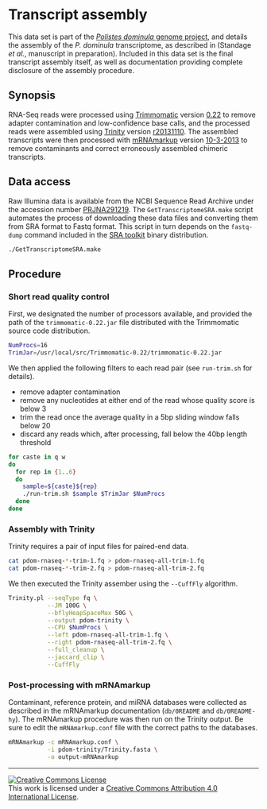 # Transcript assembly

This data set is part of the [*Polistes dominula* genome project][pdomproj], and details the assembly of the *P. dominula* transcriptome, as described in (Standage *et al.*, manuscript in preparation).
Included in this data set is the final transcript assembly itself, as well as documentation providing complete disclosure of the assembly procedure.

## Synopsis

RNA-Seq reads were processed using [Trimmomatic][] version [0.22][] to remove adapter contamination and low-confidence base calls, and the processed reads were assembled using [Trinity][] version [r20131110][].
The assembled transcripts were then processed with [mRNAmarkup][] version [10-3-2013][] to remove contaminants and correct erroneously assembled chimeric transcripts.

## Data access

Raw Illumina data is available from the NCBI Sequence Read Archive under the accession number [PRJNA291219][sra].
The `GetTranscriptomeSRA.make` script automates the process of downloading these data files and converting them from SRA format to Fastq format.
This script in turn depends on the `fastq-dump` command included in the [SRA toolkit][sratk] binary distribution.

```bash
./GetTranscriptomeSRA.make
```

## Procedure

### Short read quality control

First, we designated the number of processors available, and provided the path of the `trimmomatic-0.22.jar` file distributed with the Trimmomatic source code distribution.

```bash
NumProcs=16
TrimJar=/usr/local/src/Trimmomatic-0.22/trimmomatic-0.22.jar
```

We then applied the following filters to each read pair (see `run-trim.sh` for details).

  - remove adapter contamination
  - remove any nucleotides at either end of the read whose quality score is below 3
  - trim the read once the average quality in a 5bp sliding window falls below 20
  - discard any reads which, after processing, fall below the 40bp length threshold

```bash
for caste in q w
do
  for rep in {1..6}
  do
    sample=${caste}${rep}
    ./run-trim.sh $sample $TrimJar $NumProcs
  done
done
```

### Assembly with Trinity

Trinity requires a pair of input files for paired-end data.

```bash
cat pdom-rnaseq-*-trim-1.fq > pdom-rnaseq-all-trim-1.fq
cat pdom-rnaseq-*-trim-2.fq > pdom-rnaseq-all-trim-2.fq
```

We then executed the Trinity assember using the `--CuffFly` algorithm.

```bash
Trinity.pl --seqType fq \
           --JM 100G \
           --bflyHeapSpaceMax 50G \
           --output pdom-trinity \
           --CPU $NumProcs \
           --left pdom-rnaseq-all-trim-1.fq \
           --right pdom-rnaseq-all-trim-2.fq \
           --full_cleanup \
           --jaccard_clip \
           --CuffFly
```

### Post-processing with mRNAmarkup

Contaminant, reference protein, and miRNA databases were collected as described in the mRNAmarkup documentation (`db/0README` and `db/0README-hy`).
The mRNAmarkup procedure was then run on the Trinity output.
Be sure to edit the `mRNAmarkup.conf` file with the correct paths to the databases.

```bash
mRNAmarkup -c mRNAmarkup.conf \
           -i pdom-trinity/Trinity.fasta \
           -o output-mRNAmarkup
```

------

[![Creative Commons License](https://i.creativecommons.org/l/by/4.0/88x31.png)][ccby4]  
This work is licensed under a [Creative Commons Attribution 4.0 International License][ccby4].


[pdomproj]: https://github.com/PdomGenomeProject
[Trimmomatic]: http://www.usadellab.org/cms/index.php?page=trimmomatic
[0.22]: http://www.usadellab.org/cms/uploads/supplementary/Trimmomatic/Trimmomatic-0.22.zip
[Trinity]: http://trinityrnaseq.sourceforge.net/
[r20131110]: http://downloads.sourceforge.net/project/trinityrnaseq/trinityrnaseq_r20131110.tar.gz
[mRNAmarkup]: http://brendelgroup.org/bioinformatics2go/mRNAmarkup.php
[10-3-2013]: http://www.brendelgroup.org/bioinformatics2go/Download/mRNAmarkup-10-3-2013.tar.gz
[sra]: http://www.ncbi.nlm.nih.gov/sra/?term=PRJNA291219
[sratk]: http://www.ncbi.nlm.nih.gov/Traces/sra/?view=software
[ccby4]: http://creativecommons.org/licenses/by/4.0/